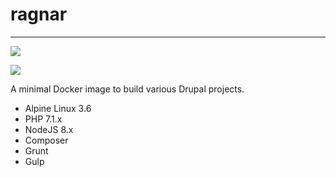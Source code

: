 # ragnar
---

[![](https://images.microbadger.com/badges/version/asrob/ragnar:alpine-php71.svg)](https://microbadger.com/images/asrob/ragnar:alpine-php71 "Get your own version badge on microbadger.com")

[![](https://images.microbadger.com/badges/image/asrob/ragnar:alpine-php71.svg)](https://microbadger.com/images/asrob/ragnar:alpine-php71 "Get your own image badge on microbadger.com")

A minimal Docker image to build various Drupal projects.

* Alpine Linux 3.6
* PHP 7.1.x
* NodeJS 8.x
* Composer
* Grunt
* Gulp
